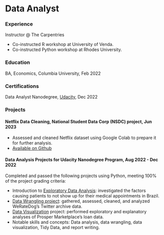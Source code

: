# Data Analyst

### Experience
Instructor @ The Carpentries
- Co-instructed R workshop at University of Venda.
- Co-instructed Python workshop at Rhodes University.
  
### Education
BA, Economics, Columbia University, Feb 2022

### Certifications
Data Analyst Nanodegree, [Udacity](https://graduation.udacity.com/confirm/W2PLPQRE), Dec 2022

### Projects
#### Netflix Data Cleaning, National Student Data Corp (NSDC) project, Jun 2023
- Assessed and cleaned Netflix dataset using Google Colab to prepare it for further analysis.
- [Available on Github](https://github.com/GorataB/Netflix-Data-Cleaning)
  
#### Data Analysis Projects for Udacity Nanodegree Program, Aug 2022 - Dec 2022
Completed and passed the following projects using Python, meeting 100% of the project grading criteria:
- Introduction to [Exploratory Data Analysis](https://github.com/GorataB/Investigate-a-Dataset---No-Show-Appointments): investigated the factors causing patients to not show up for their medical appointments in Brazil.
- [Data Wrangling project](https://github.com/GorataB/Data-Wrangling---WeRateDogs-Twitter-Archive): gathered, assessed, cleaned, and analyzed WeRateDog’s Twitter archive data.
- [Data Visualization](https://github.com/GorataB/Data-Visualisation---Prosper-Loan-Data) project: performed exploratory and explanatory analyses of Prosper Marketplace’s loan data.
- Notable skills and concepts: Data analysis, data wrangling, data visualization, Tidy Data, and report writing.
